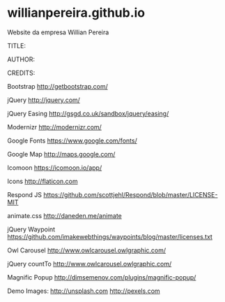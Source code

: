 # willianpereira.github.io
Website da empresa Willian Pereira


TITLE: 


AUTHOR:


CREDITS:

Bootstrap
http://getbootstrap.com/

jQuery
http://jquery.com/

jQuery Easing
http://gsgd.co.uk/sandbox/jquery/easing/

Modernizr
http://modernizr.com/

Google Fonts
https://www.google.com/fonts/

Google Map
http://maps.google.com/

Icomoon
https://icomoon.io/app/

Icons
http://flaticon.com

Respond JS
https://github.com/scottjehl/Respond/blob/master/LICENSE-MIT

animate.css
http://daneden.me/animate

jQuery Waypoint
https://github.com/imakewebthings/waypoints/blog/master/licenses.txt

Owl Carousel
http://www.owlcarousel.owlgraphic.com/

jQuery countTo
http://www.owlcarousel.owlgraphic.com/

Magnific Popup
http://dimsemenov.com/plugins/magnific-popup/

Demo Images:
http://unsplash.com
http://pexels.com

